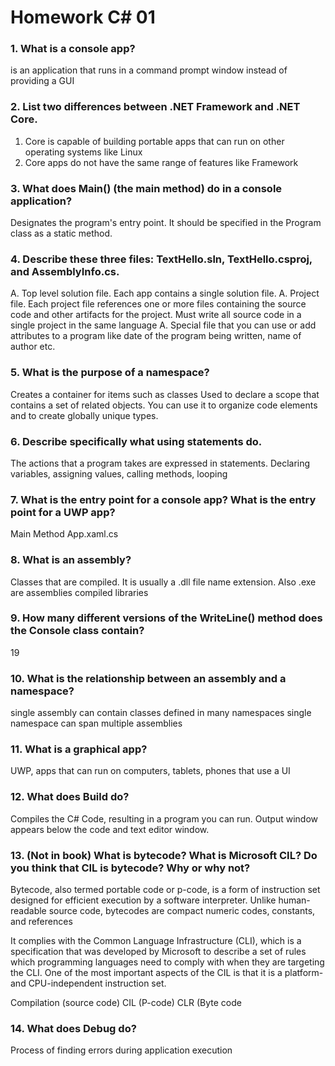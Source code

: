 # Homework C# 01

### 1. What is a console app?
is an application that runs in a command prompt window instead of providing a GUI

### 2. List two differences between .NET Framework and .NET Core. 
1. Core is capable of building portable apps that can run on other operating systems like Linux
1. Core apps do not have the same range of features like Framework

### 3. What does Main() (the main method) do in a console application? 
Designates the program's entry point. It should be specified in the Program class as a static method.

### 4. Describe these three files: TextHello.sln, TextHello.csproj, and AssemblyInfo.cs.
A. Top level solution file. Each app contains a single solution file.
A. Project file. Each project file references one or more files containing the source code and other artifacts for the project. Must write all source code in a single project in the same
language
A. Special file that you can use or add attributes to a program like date of the program being written, name of author etc.

### 5. What is the purpose of a namespace?
Creates a container for items such as classes
Used to declare a scope that contains a set of related objects. You can use it to organize code 
elements and to create globally unique types.

### 6. Describe specifically what using statements do.
The actions that a program takes are expressed in statements.
Declaring variables, assigning values, calling methods, looping

### 7. What is the entry point for a console app? What is the entry point for a UWP app?
Main Method
App.xaml.cs

### 8. What is an assembly?
Classes that are compiled. It is usually a .dll file name extension. Also .exe are assemblies
compiled libraries

### 9. How many different versions of the WriteLine() method does the Console class contain?
19

### 10. What is the relationship between an assembly and a namespace?
single assembly can contain classes defined in many namespaces
single namespace can span multiple assemblies

### 11. What is a graphical app?
UWP, apps that can run on computers, tablets, phones that use a UI

### 12. What does Build do?
Compiles the C# Code, resulting in a program you can run. Output window appears below the code and text editor window.

### 13. (Not in book) What is bytecode? What is Microsoft CIL? Do you think that CIL is bytecode? Why or why not?
Bytecode, also termed portable code or p-code, is a form of instruction set designed for efficient 
execution by a software interpreter. Unlike human-readable source code, bytecodes are compact numeric 
codes, constants, and references

It complies with the Common Language Infrastructure (CLI), which is a specification that was developed by Microsoft 
to describe a set of rules which programming languages need to comply with when they are targeting 
the CLI. One of the most important aspects of the CIL is that it is a platform- and CPU-independent 
instruction set.

Compilation (source code)
CIL (P-code)
CLR (Byte code



### 14. What does Debug do?
Process of finding errors during application execution